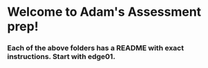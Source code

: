 # Welcome to Adam's Assessment prep!
### Each of the above folders has a README with exact instructions. Start with edge01.
